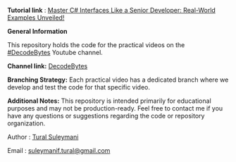 **Tutorial link** : [Master C# Interfaces Like a Senior Developer: Real-World Examples Unveiled!](https://youtu.be/6JD-RdpVauY?si=W4T02ohZ7EEB9DpZ)

**General Information**

This repository holds the code for the practical videos on the [#DecodeBytes](https://www.youtube.com/@DecodeByte/videos) Youtube channel.

**Channel link:** [DecodeBytes](https://www.youtube.com/@DecodeByte/videos)


**Branching Strategy:** Each practical video has a dedicated branch where we develop and test the code for that specific video.

**Additional Notes:**
This repository is intended primarily for educational purposes and may not be production-ready.
Feel free to contact me if you have any questions or suggestions regarding the code or repository organization.

Author : [Tural Suleymani](https://www.linkedin.com/in/tural-suleymani/)

Email : suleymanif.tural@gmail.com